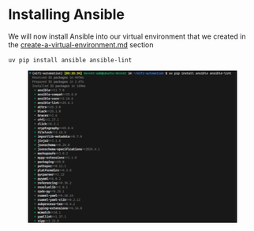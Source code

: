 # Installing Ansible

We will now install Ansible into our virtual environment that we created in the [create-a-virtual-environment.md](../create-a-virtual-environment.md "mention") section

```
uv pip install ansible ansible-lint
```

<figure><img src="../../.gitbook/assets/image (16) (1) (1).png" alt=""><figcaption></figcaption></figure>
